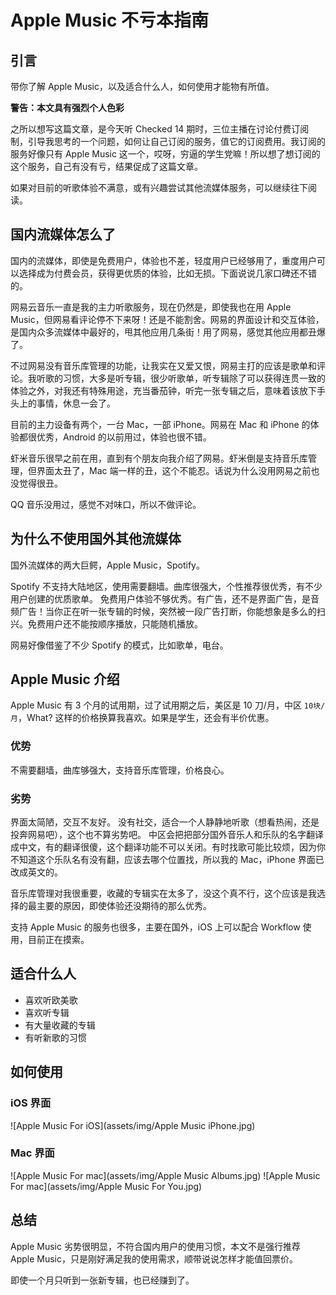 # Apple Music 不亏本指南

## 引言
带你了解 Apple Music，以及适合什么人，如何使用才能物有所值。

__警告：本文具有强烈个人色彩__

之所以想写这篇文章，是今天听 Checked 14 期时，三位主播在讨论付费订阅制，引导我思考的一个问题，如何让自己订阅的服务，值它的订阅费用。我订阅的服务好像只有 Apple Music 这一个，哎呀，穷逼的学生党嘛！所以想了想订阅的这个服务，自己有没有亏，结果促成了这篇文章。

如果对目前的听歌体验不满意，或有兴趣尝试其他流媒体服务，可以继续往下阅读。

## 国内流媒体怎么了
国内的流媒体，即使是免费用户，体验也不差，轻度用户已经够用了，重度用户可以选择成为付费会员，获得更优质的体验，比如无损。下面说说几家口碑还不错的。

网易云音乐一直是我的主力听歌服务，现在仍然是，即使我也在用 Apple Music，但网易看评论停不下来呀！还是不能割舍。网易的界面设计和交互体验，是国内众多流媒体中最好的，甩其他应用几条街！用了网易，感觉其他应用都丑爆了。

不过网易没有音乐库管理的功能，让我实在又爱又恨，网易主打的应该是歌单和评论。我听歌的习惯，大多是听专辑，很少听歌单，听专辑除了可以获得连贯一致的体验之外，对我还有特殊用途，充当番茄钟，听完一张专辑之后，意味着该放下手头上的事情，休息一会了。

目前的主力设备有两个，一台 Mac，一部 iPhone。网易在 Mac 和 iPhone 的体验都很优秀，Android 的以前用过，体验也很不错。

虾米音乐很早之前在用，直到有个朋友向我介绍了网易。虾米倒是支持音乐库管理，但界面太丑了，Mac 端一样的丑，这个不能忍。话说为什么没用网易之前也没觉得很丑。

QQ 音乐没用过，感觉不对味口，所以不做评论。

## 为什么不使用国外其他流媒体
国外流媒体的两大巨鳄，Apple Music，Spotify。

Spotify 不支持大陆地区，使用需要翻墙。曲库很强大，个性推荐很优秀，有不少用户创建的优质歌单。
免费用户体验不够优秀。有广告，还不是界面广告，是音频广告！当你正在听一张专辑的时候，突然被一段广告打断，你能想象是多么的扫兴。免费用户还不能按顺序播放，只能随机播放。

网易好像借鉴了不少 Spotify 的模式，比如歌单，电台。

## Apple Music 介绍
Apple Music 有 3 个月的试用期，过了试用期之后，美区是 10 刀/月，中区 `10块/月`，What? 这样的价格换算我喜欢。如果是学生，还会有半价优惠。

### 优势
不需要翻墙，曲库够强大，支持音乐库管理，价格良心。

### 劣势 
界面太简陋，交互不友好。
没有社交，适合一个人静静地听歌（想看热闹，还是投奔网易吧），这个也不算劣势吧。
中区会把把部分国外音乐人和乐队的名字翻译成中文，有的翻译很傻，这个翻译功能不可以关闭。有时找歌可能比较烦，因为你不知道这个乐队名有没有翻，应该去哪个位置找，所以我的 Mac，iPhone 界面已改成英文的。

音乐库管理对我很重要，收藏的专辑实在太多了，没这个真不行，这个应该是我选择的最主要的原因，即使体验还没期待的那么优秀。

支持 Apple Music 的服务也很多，主要在国外，iOS 上可以配合 Workflow 使用，目前正在摸索。

## 适合什么人
- 喜欢听欧美歌
- 喜欢听专辑
- 有大量收藏的专辑
- 有听新歌的习惯

## 如何使用

### iOS 界面
![Apple Music For iOS](assets/img/Apple Music iPhone.jpg)

### Mac 界面
![Apple Music For mac](assets/img/Apple Music Albums.jpg)
![Apple Music For mac](assets/img/Apple Music For You.jpg)

## 总结
Apple Music 劣势很明显，不符合国内用户的使用习惯，本文不是强行推荐 Apple Music，只是刚好满足我的使用需求，顺带说说怎样才能值回票价。

即使一个月只听到一张新专辑，也已经赚到了。





